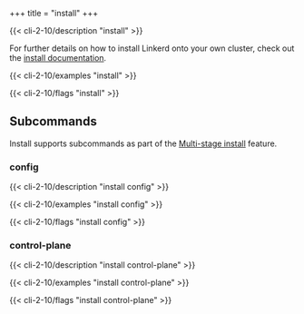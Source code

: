 +++
title = "install"
+++

{{< cli-2-10/description "install" >}}

For further details on how to install Linkerd onto your own cluster, check out
the [install documentation](../../../tasks/install/).

{{< cli-2-10/examples "install" >}}

{{< cli-2-10/flags "install" >}}

## Subcommands

Install supports subcommands as part of the
[Multi-stage install](../../../tasks/install/#multi-stage-install) feature.

### config

{{< cli-2-10/description "install config" >}}

{{< cli-2-10/examples "install config" >}}

{{< cli-2-10/flags "install config" >}}

### control-plane

{{< cli-2-10/description "install control-plane" >}}

{{< cli-2-10/examples "install control-plane" >}}

{{< cli-2-10/flags "install control-plane" >}}
